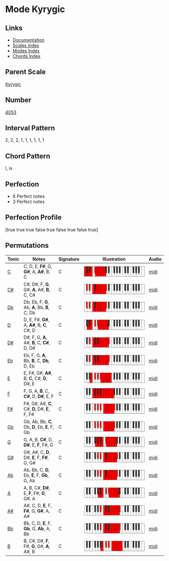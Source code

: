 # Mode Kyrygic

## Links

- [Documentation](README.md)
- [Scales Index](Scales.md)
- [Modes Index](Modes.md)
- [Chords Index](Chords.md)

## Parent Scale

[Kyrygic](ScaleKyrygic.md)

## Number

[4053](https://ianring.com/musictheory/scales/4053)

## Interval Pattern

2, 2, 2, 1, 1, 1, 1, 1, 1

## Chord Pattern

I, ix

## Perfection

- 6 Perfect notes
- 3 Perfect notes

## Perfection Profile

[true true true false true false true false true]

## Permutations

| Tonic | Notes | Signature | Illustration | Audio |
|-------|-------|-----------|--------------|-------|
| [C](ModeCNaturalKyrygic.md) | C, D, E, **F#**, G, **G#**, A, **A#**, B, C | C | ![CNaturalKyrygic](ModeCNaturalKyrygic.png) | [midi](https://github.com/edipermadi/music/blob/main/docs/ModeCNaturalKyrygic.mid?raw=true) |
| [C#](ModeCSharpKyrygic.md) | C#, D#, F, **G**, G#, **A**, A#, **B**, C, C# | C | ![CSharpKyrygic](ModeCSharpKyrygic.png) | [midi](https://github.com/edipermadi/music/blob/main/docs/ModeCSharpKyrygic.mid?raw=true) |
| [Db](ModeDFlatKyrygic.md) | Db, Eb, F, **G**, Ab, **A**, Bb, **B**, C, Db | C | ![DFlatKyrygic](ModeDFlatKyrygic.png) | [midi](https://github.com/edipermadi/music/blob/main/docs/ModeDFlatKyrygic.mid?raw=true) |
| [D](ModeDNaturalKyrygic.md) | D, E, F#, **G#**, A, **A#**, B, **C**, C#, D | C | ![DNaturalKyrygic](ModeDNaturalKyrygic.png) | [midi](https://github.com/edipermadi/music/blob/main/docs/ModeDNaturalKyrygic.mid?raw=true) |
| [D#](ModeDSharpKyrygic.md) | D#, F, G, **A**, A#, **B**, C, **C#**, D, D# | C | ![DSharpKyrygic](ModeDSharpKyrygic.png) | [midi](https://github.com/edipermadi/music/blob/main/docs/ModeDSharpKyrygic.mid?raw=true) |
| [Eb](ModeEFlatKyrygic.md) | Eb, F, G, **A**, Bb, **B**, C, **Db**, D, Eb | C | ![EFlatKyrygic](ModeEFlatKyrygic.png) | [midi](https://github.com/edipermadi/music/blob/main/docs/ModeEFlatKyrygic.mid?raw=true) |
| [E](ModeENaturalKyrygic.md) | E, F#, G#, **A#**, B, **C**, C#, **D**, D#, E | C | ![ENaturalKyrygic](ModeENaturalKyrygic.png) | [midi](https://github.com/edipermadi/music/blob/main/docs/ModeENaturalKyrygic.mid?raw=true) |
| [F](ModeFNaturalKyrygic.md) | F, G, A, **B**, C, **C#**, D, **D#**, E, F | C | ![FNaturalKyrygic](ModeFNaturalKyrygic.png) | [midi](https://github.com/edipermadi/music/blob/main/docs/ModeFNaturalKyrygic.mid?raw=true) |
| [F#](ModeFSharpKyrygic.md) | F#, G#, A#, **C**, C#, **D**, D#, **E**, F, F# | C | ![FSharpKyrygic](ModeFSharpKyrygic.png) | [midi](https://github.com/edipermadi/music/blob/main/docs/ModeFSharpKyrygic.mid?raw=true) |
| [Gb](ModeGFlatKyrygic.md) | Gb, Ab, Bb, **C**, Db, **D**, Eb, **E**, F, Gb | C | ![GFlatKyrygic](ModeGFlatKyrygic.png) | [midi](https://github.com/edipermadi/music/blob/main/docs/ModeGFlatKyrygic.mid?raw=true) |
| [G](ModeGNaturalKyrygic.md) | G, A, B, **C#**, D, **D#**, E, **F**, F#, G | C | ![GNaturalKyrygic](ModeGNaturalKyrygic.png) | [midi](https://github.com/edipermadi/music/blob/main/docs/ModeGNaturalKyrygic.mid?raw=true) |
| [G#](ModeGSharpKyrygic.md) | G#, A#, C, **D**, D#, **E**, F, **F#**, G, G# | C | ![GSharpKyrygic](ModeGSharpKyrygic.png) | [midi](https://github.com/edipermadi/music/blob/main/docs/ModeGSharpKyrygic.mid?raw=true) |
| [Ab](ModeAFlatKyrygic.md) | Ab, Bb, C, **D**, Eb, **E**, F, **Gb**, G, Ab | C | ![AFlatKyrygic](ModeAFlatKyrygic.png) | [midi](https://github.com/edipermadi/music/blob/main/docs/ModeAFlatKyrygic.mid?raw=true) |
| [A](ModeANaturalKyrygic.md) | A, B, C#, **D#**, E, **F**, F#, **G**, G#, A | C | ![ANaturalKyrygic](ModeANaturalKyrygic.png) | [midi](https://github.com/edipermadi/music/blob/main/docs/ModeANaturalKyrygic.mid?raw=true) |
| [A#](ModeASharpKyrygic.md) | A#, C, D, **E**, F, **F#**, G, **G#**, A, A# | C | ![ASharpKyrygic](ModeASharpKyrygic.png) | [midi](https://github.com/edipermadi/music/blob/main/docs/ModeASharpKyrygic.mid?raw=true) |
| [Bb](ModeBFlatKyrygic.md) | Bb, C, D, **E**, F, **Gb**, G, **Ab**, A, Bb | C | ![BFlatKyrygic](ModeBFlatKyrygic.png) | [midi](https://github.com/edipermadi/music/blob/main/docs/ModeBFlatKyrygic.mid?raw=true) |
| [B](ModeBNaturalKyrygic.md) | B, C#, D#, **F**, F#, **G**, G#, **A**, A#, B | C | ![BNaturalKyrygic](ModeBNaturalKyrygic.png) | [midi](https://github.com/edipermadi/music/blob/main/docs/ModeBNaturalKyrygic.mid?raw=true) |
